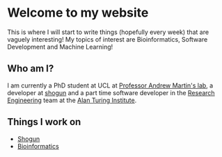# Welcome to my website

This is where I will start to write things (hopefully every week) that are vaguely interesting! My topics of interest are Bioinformatics, Software Development and Machine Learning!

## Who am I?
I am currently a PhD student at UCL at [Professor Andrew Martin's lab](http://bioinf.org.uk), a developer at [shogun](https://github.com/shogun-toolbox/shogun) and a part time software developer in the [
Research Engineering](http://rse.turing.ac.uk) team at the [Alan Turing Institute](https://www.turing.ac.uk).

## Things I work on
- [Shogun](shogun/intro.md)
- [Bioinformatics](bioinformatics/intro.md)